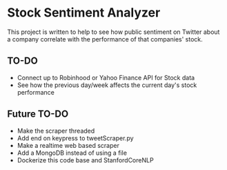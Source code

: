 # Stock Sentiment Analyzer

This project is written to help to see how public sentiment on Twitter about a company correlate with the performance of that companies' stock.

## TO-DO
* Connect up to Robinhood or Yahoo Finance API for Stock data
* See how the previous day/week affects the current day's stock performance

## Future TO-DO
* Make the scraper threaded
* Add end on keypress to tweetScraper.py
* Make a realtime web based scraper
* Add a MongoDB instead of using a file
* Dockerize this code base and StanfordCoreNLP

